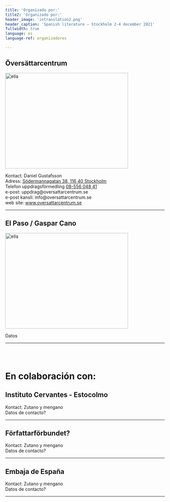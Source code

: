 ```yaml
---
title: 'Organizado por:'
title2: 'Organizado por:'
header_image: 'intranslation2.png'
header_caption: 'Spanish literature – Stockholm 2-4 december 2021'
fullwidth: true
language: es
language-ref: organizadores

---
```


<!--more-->
<div class="organizadores">

<div class="participante2">
    <div class="nombre2"><h2 >Översättarcentrum</h2></div>    
    <div class="foto-cont2"><img class="" src="{{'/images/oc_logo.png' | relative_url }}" height="301" width="388" alt="ella" /></div>
    <div class="text2 esp" lang="es">
        <p>Kontact: Daniel Gustafsson<br />
            Adress: <a href="https://goo.gl/maps/xD2jLgkZ7hTD5L1C8" target="_blank">Södermannagatan 38, 116 40 Stockholm</a><br />
            Telefon uppdragsförmedling <a href="tel:+43 108-556 048 41">08-556 048 41</a><br />
            e-post: <a mailto="uppdrag@oversattarcentrum.se">uppdrag@oversattarcentrum.se</a><br />
            e-post kansli: <a mailto="info@oversattarcentrum.se">info@oversattarcentrum.se</a><br />
            web site: <a href="http://www.oversattarcentrum.se/" target="_blank">www.oversattarcentrum.se</a>
        </p>      
    </div>
</div>
<hr class="separador"/>

<div class="participante2">
    <div class="nombre2"><h2 >El Paso / Gaspar Cano</h2></div>    
    <div class="foto-cont2"><img class="" src="{{'/images/elpaso-b.jpg' | relative_url }}" height="301" width="388" alt="ella" /></div>
    <div class="text2 esp" lang="es">
        <p>Datos</p>      
    </div>
</div>

<hr class="separador"/>



<br /><br />

<h1>En colaboración con:</h1>
<div class="participante2">
    <div class="nombre2"><h2 >Instituto Cervantes - Estocolmo</h2></div>    
    <!-- <div class="foto-cont2"><img class="" src="{{'/images/oc_logo.png' | relative_url }}" height="301" width="388" alt="ella" /></div> -->
    <div class="text2 esp" lang="es">
        <p>Kontact: Zutano y mengano<br />
            Datos de contacto?<br />
        </p>      
    </div>
</div>

<hr class="separador"/>

<div class="participante2">
    <div class="nombre2"><h2 >Författarförbundet?</h2></div>    
    <!-- <div class="foto-cont2"><img class="" src="{{'/images/oc_logo.png' | relative_url }}" height="301" width="388" alt="ella" /></div> -->
    <div class="text2 esp" lang="es">
        <p>Kontact: Zutano y mengano<br />
            Datos de contacto?<br />
        </p>      
    </div>
</div>
<hr class="separador"/>

<div class="participante2">
    <div class="nombre2"><h2 >Embaja de España</h2></div>    
    <!-- <div class="foto-cont2"><img class="" src="{{'/images/oc_logo.png' | relative_url }}" height="301" width="388" alt="ella" /></div> -->
    <div class="text2 esp" lang="es">
        <p>Kontact: Zutano y mengano<br />
            Datos de contacto?<br />
        </p>      
    </div>
</div>
<hr class="separador"/>


</div>